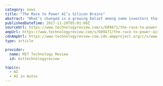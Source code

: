 ```yaml
---
category: news
title: "The Race to Power AI’s Silicon Brains"
abstract: "What’s changed is a growing belief among some investors that AI could be a unique opportunity to create significant ... Jensen Huang predicts that health care and autos are going to be transformed by artificial intelligence. Graphcore claims that in ..."
publishedDateTime: 2017-11-20T05:01:00Z
sourceUrl: https://www.technologyreview.com/s/609471/the-race-to-power-ais-silicon-brains/
ampUrl: https://www.technologyreview.com/s/609471/the-race-to-power-ais-silicon-brains/amp/
cdnAmpUrl: https://www-technologyreview-com.cdn.ampproject.org/c/s/www.technologyreview.com/s/609471/the-race-to-power-ais-silicon-brains/amp/
type: article

provider:
  name: MIT Technology Review
  id: mittechnologyreview

topics:
  - AI
  - AI in Autos
---
```

